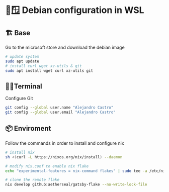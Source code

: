 # 🐧🪟 Debian configuration in WSL

## 🏗️ Base

Go to the microsoft store and download the debian image

```bash
# update system
sudo apt update
# install curl wget xz-utils & git
sudo apt install wget curl xz-utils git
```

## 🧑‍💻Terminal

Configure Git

```bash
git config --global user.name "Alejandro Castro"
git config --global user.email "Alejandro Castro"
```

## 📦 Enviroment

Follow the commands in order to install and configure nix

```bash
# install nix
sh <(curl -L https://nixos.org/nix/install) --daemon

# modify nix.conf to enable nix flake
echo "experimental-features = nix-command flakes" | sudo tee -a /etc/nix/nix.conf

# clone the remote flake
nix develop github:aetherseal/gatsby-flake --no-write-lock-file
```

